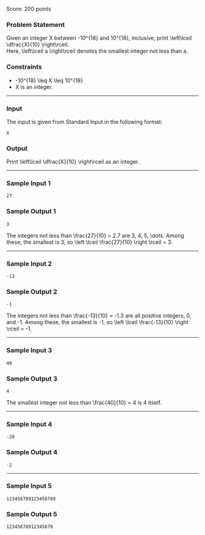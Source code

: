 Score: 200 points

### Problem Statement

Given an integer X between -10^{18} and 10^{18}, inclusive, print \left\lceil \dfrac{X}{10} \right\rceil.  
Here, \left\lceil a \right\rceil denotes the smallest integer not less than a.

### Constraints

* -10^{18} \leq X \leq 10^{18}
* X is an integer.

---

### Input

The input is given from Standard Input in the following format:

```
X
```

### Output

Print \left\lceil \dfrac{X}{10} \right\rceil as an integer.

---

### Sample Input 1

```
27
```

### Sample Output 1

```
3
```

The integers not less than \frac{27}{10} = 2.7 are 3, 4, 5, \dots. Among these, the smallest is 3, so \left \lceil \frac{27}{10} \right \rceil = 3.

---

### Sample Input 2

```
-13
```

### Sample Output 2

```
-1
```

The integers not less than \frac{-13}{10} = -1.3 are all positive integers, 0, and -1. Among these, the smallest is -1, so \left \lceil \frac{-13}{10} \right \rceil = -1.

---

### Sample Input 3

```
40
```

### Sample Output 3

```
4
```

The smallest integer not less than \frac{40}{10} = 4 is 4 itself.

---

### Sample Input 4

```
-20
```

### Sample Output 4

```
-2
```

---

### Sample Input 5

```
123456789123456789
```

### Sample Output 5

```
12345678912345679
```